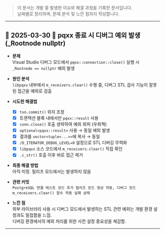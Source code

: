 > 이 문서는 개발 중 발생한 이슈와 해결 과정을 기록한 문서입니다.  
> 날짜별로 정리하며, 문제 분석 및 느낀 점까지 작성합니다.

---

## 📅 2025-03-30 🧪 pqxx 종료 시 디버그 예외 발생 (_Rootnode nullptr)

- **문제**  
  Visual Studio 디버그 모드에서 `pqxx::connection::close()` 실행 시 `_Rootnode == nullptr` 예외 발생

- **원인 분석**  
  `libpqxx` 내부에서 `m_receivers.clear()` 수행 중, 디버그 STL 검사 기능이 잘못된 접근을 예외로 검출

- **시도한 해결법**  
  - [x] `txn.commit()` 위치 조정
  - [x] 트랜잭션 블록 내에서만 `pqxx::result` 사용
  - [x] `conn.close()` 호출 생략하여 예외 회피 (우회책)
  - [x] `optional<pqxx::result>` 사용 → 동일 예외 발생
  - [x] 결과를 `vector<tuple<...>>`에 복사 → 동일
  - [x] `/D_ITERATOR_DEBUG_LEVEL=0` 설정으로 STL 디버깅 무력화
  - [x] `libpqxx` 소스 코드에서 `m_receivers.clear()` 직접 확인
  - [x] `.c_str()` 호출 이후 바로 접근 제거

- **최종 해결 방법**  
  아직 미정. 릴리즈 모드에서는 발생하지 않음

- **관련 커밋**  
  `PostgreSQL 연결 테스트 코드 추가 릴리즈 모드 정상 작동, 디버그 모드 m_receivers.clear() 함수 작동 실패 상태`

- **느낀 점**  
  외부 라이브러리 사용 시 디버그 모드에서 발생하는 STL 관련 예외는 개발 환경 설정과도 밀접함을 느낌.  
  디버깅 환경에서의 예외 처리를 위한 사전 설정 중요성을 체감함.

---

